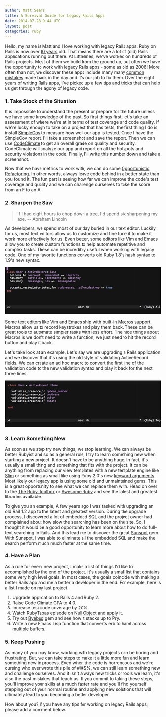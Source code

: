 ```yaml
---
author: Matt Sears
title: A Survival Guide for Legacy Rails Apps
date: 2014-07-28 9:44 UTC
layout: post
categories: ruby
---
```


Hello, my name is Matt and I love working with legacy Rails apps. Ruby on Rails is now over
[10 years](https://github.com/rails/rails/commit/98cb3e69afd687f7c0d4bc48eabf284da691abcc#commitcomment-4974690)
old. That means there are a lot of (old) Rails applications running out
there. At Littlelines, we've worked on hundreds of Rails projects. Most of them
we build from the ground up, but often we have the opportunity to work with legacy
Rails apps - some as old as 2006! More often than not, we discover these apps
include many many
[common mistakes](http://edelpero.svbtle.com/most-common-mistakes-on-legacy-rails-apps)
made back in the day and it's our job to fix them. <!--more-->Over the eight years of
writing Rails apps, I've picked up a few tips and tricks that can help us get
through the agony of legacy code.

### 1. Take Stock of the Situation

It is impossible to understand the present or prepare for the future unless we
have some knowledge of the past. So first things first, let's take an assessment
of where we're at in terms of test coverage and code quality. If we're lucky
enough to take on a project that has tests, the first thing I do is install
[SimpleCov](https://github.com/colszowka/simplecov) to measure how well our app
is tested. Once I have the SimpleCov report, I'll take a screenshot and save the
report. Then we can use [CodeClimate](http://codeclimate.com) to get an overall
grade on quality and security. CodeClimate will analyze our app and report on
all the hotspots and security violations in the code. Finally, I'll write this
number down and take a screenshot.

Now that we have metrics to work with, we can do some
[Opportunistic Refactoring](http://martinfowler.com/bliki/OpportunisticRefactoring.html). In
other words, always leave code behind in a better state than you found it. The
fun part is seeing how far we can improve the code's test coverage and
quality and we can challenge ourselves to take the score from an F to an A.

### 2. Sharpen the Saw

> If I had eight hours to chop down a tree, I'd spend six sharpening my axe. --
> Abraham Lincoln

As developers, we spend most of our day buried in our text editor. Luckily for
us, most text editors allow us to customize and fine tune it to make it
work more effectively for us. Even better, some editors like Vim and Emacs
allow you to create custom functions to help automate repetitive and
complex tasks. These can be incredibly useful when working with legacy code. One
of my favorite functions converts old Ruby 1.8's hash syntax to 1.9's new
syntax.

![Ruby Hash Converter](/assets/images/journal/ruby-hash-converter.gif)

Some text editors like Vim and Emacs ship with built-in
[Macros](http://en.wikipedia.org/wiki/Macro_recorder) support. Macros allow us
to record keystrokes and play them back. These can be great tools to automate
simpler tasks with less effort. The nice things about Macros is we
don't need to write a function, we just need to hit the record button
and play it back.

Let's take look at an example. Let's say we are upgrading a Rails application
and we discover that it's using the old style of validating ActiveRecord
fields. We can create an ad hoc macro to convert the first line of the
validation code to the new validation syntax and play it back for the next
three lines.

![Emacs Macro and Playback](/assets/images/journal/macro-recording.gif)

### 3. Learn Something New

As soon as we stop try new things, we stop learning. We can always be better
Rubyist and so as a general rule, I try to learn something new when starting a
new project. It doesn't have to be anything huge. In fact, it's usually a small
thing and something that fits with the project. It can be anything from
replacing our view templates with a new template engine like
[Slim](http://slim-lang.com/) or something as small like using Ruby 2.0's new
[keyword arguments](http://robots.thoughtbot.com/ruby-2-keyword-arguments). Most
likely our legacy app is using some old and unmaintained gems. This is a great
opportunity to see what we can replace them with. Head on over to the
[The Ruby Toolbox](https://www.ruby-toolbox.com) or
[Awesome Ruby](http://marcanguera.net/awesome-ruby) and see the latest and
greatest libraries available.

To give you an example, A few years ago I was tasked with upgrading an old Rail
1.2 app to the latest and greatest version. During the upgrade process, I discovered a
lot of embedded SQL and the project owner had complained about how slow the
searching has been on the site. So, I thought it would be a good opportunity to
learn more about how to do full-text searching in Rails. And this lead me to
discover the great [Sunspot](http://sunspot.github.io) gem. With Sunspot, I was
able to eliminate all the embedded SQL and make the search perform much much
faster at the same time.

### 4. Have a Plan

As a rule for every new project, I make a list of things I'd like to accomplished
by the end of the project. It's usually a small list that contains some very
high level goals. In most cases, the goals coincide with making a better Rails
app and me a better a developer in the end. For example, here is a list I made
on my last project.

1. Upgrade application to Rails 4 and Ruby 2.
1. Raise Code Climate GPA to 4.0.
1. Increase test code coverage by 20%.
1. Watch RubyTapas episode on
   [Null Object](http://www.rubytapas.com/episodes/114-Null-Object) and apply it.
1. Try out [Byebug](https://github.com/deivid-rodriguez/byebug) gem and see how
   it stacks up to Pry.
1. Write a new Emacs Lisp function that converts erb to haml across multiple buffers.

### 5. Keep Pushing

As many of you may know, working with legacy projects can be boring and
frustrating. But, we can take steps to make it a little more fun and learn
something new in process. Even when the code is horrendous and we're cursing who
ever wrote this pile of #@$%, we can still learn something new and challenge
ourselves. And it isn't always new tricks or tools we learn, it's also the past
mistakes that teach us. If you commit to taking these steps, you'll improve your
skills at a much faster rate and you'll find yourself stepping out of your
normal routine and applying new solutions that will ultimately lead to you
becoming a better developer.

How about you? If you have any tips for working on legacy Rails apps, please add
a comment below.
